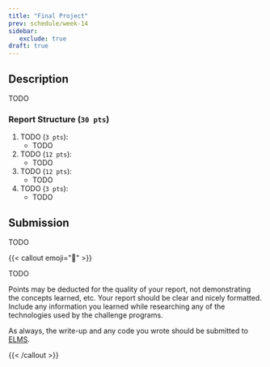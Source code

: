 ```yaml
---
title: "Final Project"
prev: schedule/week-14
sidebar:
   exclude: true
draft: true
---
```


## Description

TODO

### Report Structure (`30 pts`)

1. TODO (`3 pts`):
   - TODO
1. TODO (`12 pts`):
   - TODO
1. TODO (`12 pts`):
   - TODO
1. TODO (`3 pts`):
   - TODO

## Submission

TODO

{{< callout emoji="📝" >}}

TODO

Points may be deducted for the quality of your report, not demonstrating the
concepts learned, etc. Your report should be clear and nicely formatted. Include
any information you learned while researching any of the technologies used by
the challenge programs.

As always, the write-up and any code you wrote should be submitted to
[ELMS](https://umd.instructure.com/courses/1374508/assignments).

{{< /callout >}}
